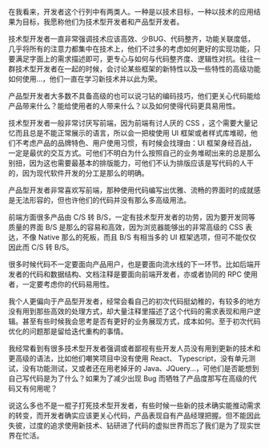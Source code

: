 <!-- 1667984389670 -->
<!-- 你是哪种程序员？ -->
<!-- 你是哪种程序员？ 的前言 -->
<!--  -->
<!-- Think -->

在我看来，开发者这个行列中有两类人。一种是以技术目标，一种以技术的应用结果为目标，我愿称他们为技术型开发者和产品型开发者。

技术型开发者一直非常强调技术应该高效、少BUG、代码整齐，功能关联度低，几乎将所有的注意力都集中在技术上，他们不过多的考虑如何更好的实现功能，只要满足字面上的需求描述即可，更专心与如何与代码整齐度、逻辑性对抗。往往一群技术型开发者在一起的时候，会讨论某些框架的新特性以及一些特性的高级功能如何使用…，他们一直在学习新技术并以此为荣。

产品型开发者大多数不具备高级的也可以说刁钻的编码技巧，他们更关心代码能给产品带来什么？能给使用者的人带来什么？以及如何使得代码更具易用性。

技术型开发者一般非常讨厌写前端，因为前端有讨人厌的 CSS ，这个需要大量记忆而且总是不能正常展示的语言，所以会一把梭使用 UI 框架或者样式库堆砌，他们不考虑产品的品牌特色、用户使用习惯，有时候会找理由：UI 框架身经百战，一定是最优的交互方式。可他们不明白为什么按照自己的业务堆砌出来的总是那么别扭，因为这也需要最基本的排版能力，可他们不认为排版应该是写代码的人干的，因为现代软件开发的分工是那么的明确。

产品型开发者非常喜欢写前端，那种使用代码编写出优雅、流畅的界面时的成就感是无法形容的，但也许他们的代码并没有那么多高级用法。

前端方面很多产品由 C/S 转 B/S，一定有技术型开发者的功劳，因为要开发同等质量的界面 B/S 是那么的容易和高效，因为浏览器能够出的非常高级的 CSS 表达，不像 Native 那么的死板，而且 B/S 有相当多的 UI 框架选项，但可不能仅仅因此而 C/S 转 B/S。

很多时候代码不一定要面向产品用户，也是要面向流水线的下一环节。比如后端开发者的代码和数据结构、文档注释是要面向前端开发者，亦或者协同的 RPC 使用者，一定要考虑你的代码易用性。

我个人更偏向于产品型开发者，经常会看自己的初次代码挺幼稚的，有较多的地方没有用到那些高效的处理方式，却大量注释里描述了这个代码的需求表现和用户逻辑。甚至有些时候我会思考是否有更好的业务展现方式，成本如何。至于初次代码优化的问题那是留给迭代重构的事情。

我经常看到有很多技术型开发者强调或者鄙视有些开发人员没有用到更新的技术和更高级的语法，比如他们嘲笑项目中没有使用 React、 Typescript，没有单元测试，没有功能测试，又或者还在用老掉牙的 Java、JQuery…，可他们是否能想到自己写代码是为了什么？如果为了减少出现 Bug 而牺牲了产品度那写在高级的代码又有何用呢？

说这么多也不是一棍子打死技术型开发者，有些时候一些新的技术确实能推动需求的转变，而开发者确实应该更关心代码，产品表现自有产品经理把握。但不能因此失彼，过度的追求使用新技术、钻研进了代码的虚拟世界而忘了我们是为了现实世界在忙活。

